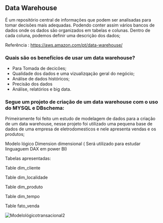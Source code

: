 ## Data Warehouse 


É um repositório central de informações que podem ser analisadas para tomar decisões mais adequadas. Podendo conter assim vários bancos de dados onde os dados são organizados em tabelas e colunas. Dentro de cada coluna, podemos definir uma descrição dos dados;

Referência : https://aws.amazon.com/pt/data-warehouse/

### Quais são os benefícios de usar um data warehouse? 

* Para Tomada de decicões;
* Qualidade dos dados e uma vizualizqação geral do negócio;
* Análise de dados históricos;
* Precisão dos dados 
* Análise, relatórios e big data. 

### Segue um projeto de criação de um data warehouse com o uso do MYSQL e DBschema: 

Primeiramente foi feito um estudo de modelagem de dados para a criação de um data warehouse, nesse projeto foi utilizado uma pequena base de dados de uma empresa de eletrodomesticos e nele apresenta vendas e os produtos;

Modelo lógico Dimension dimensional ( Será utilizado para estudar linguaguem DAX em power BI) 

Tabelas apresentadas:

Table dim_cliente

Table dim_localidade

Table dim_produto

Table dim_tempo

Table fato_venda 


![Modelológicotransacional2](https://user-images.githubusercontent.com/114547875/203154043-6dc8db62-ba7f-471f-b955-b57e96f6093e.png)





